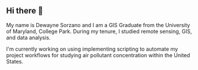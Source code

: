 ## Hi there 👋

My name is Dewayne Sorzano and I am a GIS Graduate from the University of Maryland, College Park.  During my tenure, I studied remote sensing, GIS, and data analysis.

I'm currently working on using implementing scripting to automate my project workflows for studying air pollutant concentration within the United States.
